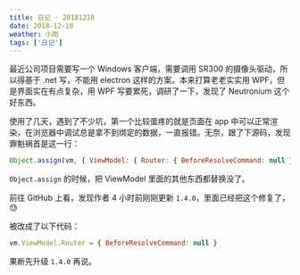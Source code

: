 ```yaml
---
title: 日记 - 20181210
date: 2018-12-10
weather: 小雨
tags: ['日记']
---
```


最近公司项目需要写一个 Windows 客户端，需要调用 SR300 的摄像头驱动，所以得基于 .net 写，不能用 electron 这样的方案。本来打算老老实实用 WPF，但是界面实在有点复杂，用 WPF 写要累死，调研了一下，发现了 Neutronium 这个好东西。

使用了几天，遇到了不少坑，第一个比较蛋疼的就是页面在 app 中可以正常渲染，在浏览器中调试总是拿不到绑定的数据，一直报错。无奈，跟了下源码，发现罪魁祸首是这一行：

```javascript
Object.assign(vm, { ViewModel: { Router: { BeforeResolveCommand: null } } })
```

`Object.assign` 的时候，把 ViewModel 里面的其他东西都替换没了。

前往 GitHub 上看，发现作者 4 小时前刚刚更新 `1.4.0`，里面已经把这个修复了，😓

被改成了以下代码：

```javascript
vm.ViewModel.Router = { BeforeResolveCommand: null }
```

果断先升级 `1.4.0` 再说。
